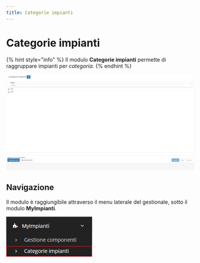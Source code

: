```yaml
---
title: Categorie impianti
---
```


# Categorie impianti

{% hint style="info" %}
Il modulo **Categorie impianti** permette di raggruppare impianti per _categoria_.
{% endhint %}

![Screenshot interfaccia categorie impianti](../../../../.gitbook/assets/interfacciacategorieimpianti%20%283%29%20%283%29.PNG)

## Navigazione

Il modulo è raggiungibile attraverso il menu laterale del gestionale, sotto il modulo **MyImpianti**.

![Screenshot navigazione categorie impianti](../../../../.gitbook/assets/posizionecategorieimpianti%20%283%29%20%282%29.PNG)

